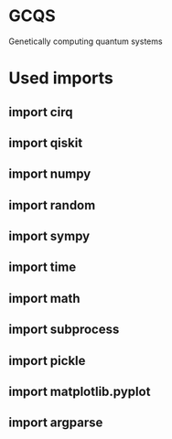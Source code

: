 # GCQS
Genetically computing quantum systems


# Used imports
## import cirq
## import qiskit
## import numpy
## import random
## import sympy
## import time
## import math
## import subprocess
## import pickle
## import matplotlib.pyplot
## import argparse
